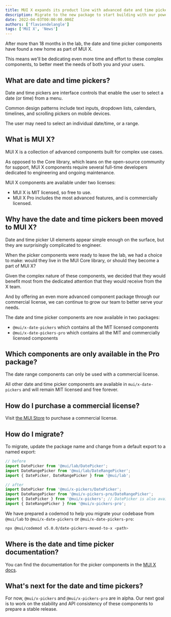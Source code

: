 ```yaml
---
title: MUI X expands its product line with advanced date and time picker components
description: Migrate to the new package to start building with our powerful date and time pickers, now part of MUI X.
date: 2022-04-03T00:00:00.000Z
authors: ['flaviendelangle']
tags: ['MUI X', 'News']
---
```


After more than 18 months in the lab, the date and time picker components have found a new home as part of MUI X.

This means we'll be dedicating even more time and effort to these complex components, to better meet the needs of both you and your users.

## What are date and time pickers?

Date and time pickers are interface controls that enable the user to select a date (or time) from a menu.

Common design patterns include text inputs, dropdown lists, calendars, timelines, and scrolling pickers on mobile devices.

The user may need to select an individual date/time, or a range.

## What is MUI X?

MUI X is a collection of advanced components built for complex use cases.

As opposed to the Core library, which leans on the open-source community for support, MUI X components require several full-time developers dedicated to engineering and ongoing maintenance.

MUI X components are available under two licenses:

- MUI X is MIT licensed, so free to use.
- MUI X Pro includes the most advanced features, and is commercially licensed.

## Why have the date and time pickers been moved to MUI X?

Date and time picker UI elements appear simple enough on the surface, but they are surprisingly complicated to engineer.

When the picker components were ready to leave the lab, we had a choice to make: would they live in the MUI Core library, or should they become a part of MUI X?

Given the complex nature of these components, we decided that they would benefit most from the dedicated attention that they would receive from the X team.

And by offering an even more advanced component package through our commercial license, we can continue to grow our team to better serve your needs.

The date and time picker components are now available in two packages:

- `@mui/x-date-pickers` which contains all the MIT licensed components
- `@mui/x-date-pickers-pro` which contains all the MIT and commercially licensed components

## Which components are only available in the Pro package?

The date range components can only be used with a commercial license.

All other date and time picker components are available in `mui/x-date-pickers` and will remain MIT licensed and free forever.

## How do I purchase a commercial license?

Visit [the MUI Store](https://mui.com/store/items/material-ui-pro/) to purchase a commercial license.

## How do I migrate?

To migrate, update the package name and change from a default export to a named export:

```ts
// before
import DatePicker from '@mui/lab/DatePicker';
import DateRangePicker from '@mui/lab/DateRangePicker';
import { DatePicker, DateRangePicker } from '@mui/lab';

// after
import DatePicker from '@mui/x-pickers/DatePicker';
import DateRangePicker from '@mui/x-pickers-pro/DateRangePicker';
import { DatePicker } from '@mui/x-pickers'; // DatePicker is also available in `@mui/x-pickers-pro`
import { DateRangePicker } from '@mui/x-pickers-pro';
```

We have prepared a codemod to help you migrate your codebase from `@mui/lab` to `@mui/x-date-pickers` or `@mui/x-date-pickers-pro`:

```sh
npx @mui/codemod v5.0.0/date-pickers-moved-to-x <path>
```

## Where is the date and time picker documentation?

You can find the documentation for the picker components in the [MUI X docs](https://mui.com/x/react-date-pickers/).

## What's next for the date and time pickers?

For now, `@mui/x-pickers` and `@mui/x-pickers-pro` are in alpha.
Our next goal is to work on the stability and API consistency of these components to prepare a stable release.
